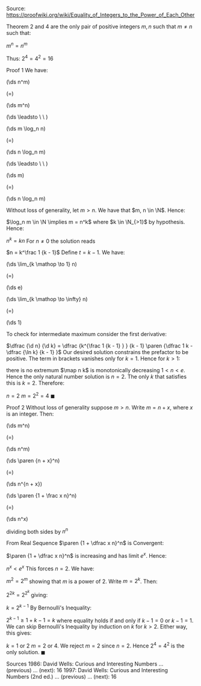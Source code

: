# 

Source: https://proofwiki.org/wiki/Equality_of_Integers_to_the_Power_of_Each_Other



Theorem
$2$ and $4$ are the only pair of positive integers $m, n$ such that $m \ne n$ such that:

$m^n = n^m$

Thus:
$2^4 = 4^2 = 16$


Proof 1
We have:














\(\ds n^m\)

\(=\)







\(\ds m^n\)














\(\ds \leadsto \ \ \)





\(\ds m \log_n n\)

\(=\)







\(\ds n \log_n m\)














\(\ds \leadsto \ \ \)





\(\ds m\)

\(=\)







\(\ds n \log_n m\)










Without loss of generality, let $m > n$.
We have that $m, n \in \N$.
Hence:

$\log_n m \in \N \implies m = n^k$
where $k \in \N_{>1}$ by hypothesis.
Hence:

$n^k = k n$
For $n \ne 0$ the solution reads 

$n = k^\frac 1 {k - 1}$
Define $t = k - 1$.
We have:














\(\ds \lim_{k \mathop \to 1} n\)

\(=\)







\(\ds e\)




















\(\ds \lim_{k \mathop \to \infty} n\)

\(=\)







\(\ds 1\)









To check for intermediate maximum consider the first derivative:

$\dfrac {\d n} {\d k} = \dfrac {k^{\frac 1 {k - 1} } } {k - 1} \paren {\dfrac 1 k - \dfrac {\ln k} {k - 1} }$
Our desired solution constrains the prefactor to be positive.
The term in brackets vanishes only for $k = 1$.
Hence for $k > 1$:

there is no extremum
$\map n k$ is monotonically decreasing
$1 < n < e$.
Hence the only natural number solution is $n = 2$.
The only $k$ that satisfies this is $k = 2$.
Therefore:

$n = 2$
$m = 2^2 = 4$
$\blacksquare$


Proof 2
Without loss of generality suppose $m > n$.
Write $m = n + x$, where $x$ is an integer.
Then:














\(\ds m^n\)

\(=\)







\(\ds n^m\)




















\(\ds \paren {n + x}^n\)

\(=\)







\(\ds n^{n + x}\)




















\(\ds \paren {1 + \frac x n}^n\)

\(=\)







\(\ds n^x\)





dividing both sides by $n^n$



From Real Sequence $\paren {1 + \dfrac x n}^n$ is Convergent:

$\paren {1 + \dfrac x n}^n$ is increasing and has limit $e^x$.
Hence:

$n^x < e^x$
This forces $n = 2$.
We have:

$m^2 = 2^m$
showing that $m$ is a power of $2$.
Write $m = 2^k$. 
Then:

$2^{2 k} = 2^{2^k}$
giving:

$k = 2^{k - 1}$
By Bernoulli's Inequality:

$2^{k - 1} \ge 1 + k - 1 = k$
where equality holds if and only if $k - 1 = 0$ or $k - 1 = 1$.
We can skip Bernoulli's Inequality by induction on $k$ for $k > 2$.
Either way, this gives:

$k = 1$ or $2$
$m = 2$ or $4$.
We reject $m = 2$ since $n = 2$.
Hence $2^4 = 4^2$ is the only solution.
$\blacksquare$


Sources
1986: David Wells: Curious and Interesting Numbers ... (previous) ... (next): $16$
1997: David Wells: Curious and Interesting Numbers (2nd ed.) ... (previous) ... (next): $16$




